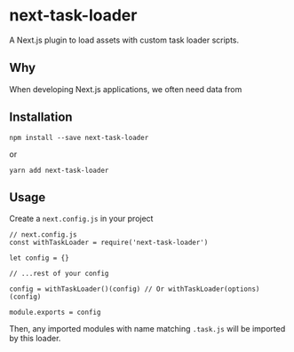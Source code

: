 # next-task-loader

A Next.js plugin to load assets with custom task loader scripts.


## Why

When developing Next.js applications, we often need data from


## Installation

`npm install --save next-task-loader`

or

`yarn add next-task-loader`


## Usage

Create a `next.config.js` in your project

```
// next.config.js
const withTaskLoader = require('next-task-loader')

let config = {}

// ...rest of your config

config = withTaskLoader()(config) // Or withTaskLoader(options)(config)

module.exports = config
```

Then, any imported modules with name matching `.task.js` will be imported by
this loader.
